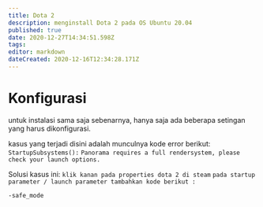 ```yaml
---
title: Dota 2
description: menginstall Dota 2 pada OS Ubuntu 20.04
published: true
date: 2020-12-27T14:34:51.598Z
tags: 
editor: markdown
dateCreated: 2020-12-16T12:34:28.171Z
---
```


# Konfigurasi
untuk instalasi sama saja sebenarnya, hanya saja ada beberapa setingan yang harus dikonfigurasi.

kasus yang terjadi disini adalah munculnya kode error berikut:
`StartupSubsystems():`
`Panorama requires a full rendersystem, please check your launch options.`

Solusi kasus ini:
`klik kanan pada properties dota 2 di steam` 
`pada startup parameter / launch parameter tambahkan kode berikut :`

```
-safe_mode
```